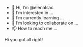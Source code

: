 - 👋 Hi, I’m @elenaIsac
- 👀 I’m interested in ...
- 🌱 I’m currently learning ...
- 💞️ I’m looking to collaborate on ...
- 📫 How to reach me ...

<!---
elenaIsac/elenaIsac is a ✨ special ✨ repository because its `README.md` (this file) appears on your GitHub profile.
You can click the Preview link to take a look at your changes.
--->
Hi you got all right!
